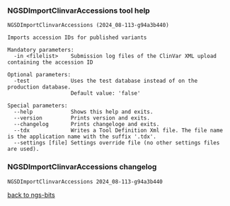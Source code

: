 ### NGSDImportClinvarAccessions tool help
	NGSDImportClinvarAccessions (2024_08-113-g94a3b440)
	
	Imports accession IDs for published variants
	
	Mandatory parameters:
	  -in <filelist>    Submission log files of the ClinVar XML upload containing the accession ID
	
	Optional parameters:
	  -test             Uses the test database instead of on the production database.
	                    Default value: 'false'
	
	Special parameters:
	  --help            Shows this help and exits.
	  --version         Prints version and exits.
	  --changelog       Prints changeloge and exits.
	  --tdx             Writes a Tool Definition Xml file. The file name is the application name with the suffix '.tdx'.
	  --settings [file] Settings override file (no other settings files are used).
	
### NGSDImportClinvarAccessions changelog
	NGSDImportClinvarAccessions 2024_08-113-g94a3b440
	
[back to ngs-bits](https://github.com/imgag/ngs-bits)